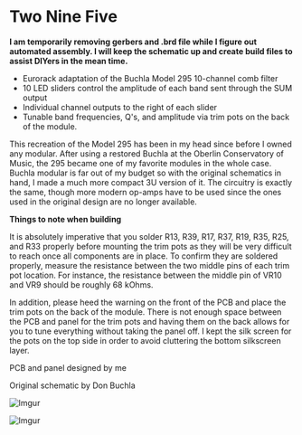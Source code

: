# Two Nine Five

**I am temporarily removing gerbers and .brd file while I figure out automated assembly. I will keep the schematic up and create build files to assist DIYers in the mean time.**

* Eurorack adaptation of the Buchla Model 295 10-channel comb filter
* 10 LED sliders control the amplitude of each band sent through the SUM output
* Individual channel outputs to the right of each slider
* Tunable band frequencies, Q's, and amplitude via trim pots on the back of the module.

This recreation of the Model 295 has been in my head since before I owned any modular. After using a restored Buchla at the Oberlin Conservatory of Music, the 295 became one of my favorite modules in the whole case. Buchla modular is far out of my budget so with the original schematics in hand, I made a much more compact 3U version of it. The circuitry is exactly the same, though more modern op-amps have to be used since the ones used in the original design are no longer available.

**Things to note when building**

It is absolutely imperative that you solder R13, R39, R17, R37, R19, R35, R25, and R33 properly before mounting the trim pots as they will be very difficult to reach once all components are in place. To confirm they are soldered properly, measure the resistance between the two middle pins of each trim pot location. For instance, the resistance between the middle pin of VR10 and VR9 should be roughly 68 kOhms.

In addition, please heed the warning on the front of the PCB and place the trim pots on the back of the module. There is not enough space between the PCB and panel for the trim pots and having them on the back allows for you to tune everything without taking the panel off. I kept the silk screen for the pots on the top side in order to avoid cluttering the bottom silkscreen layer.

PCB and panel designed by me

Original schematic by Don Buchla

![Imgur](https://i.imgur.com/43DXM32.jpg)

![Imgur](https://i.imgur.com/BFru6uz.jpg)
